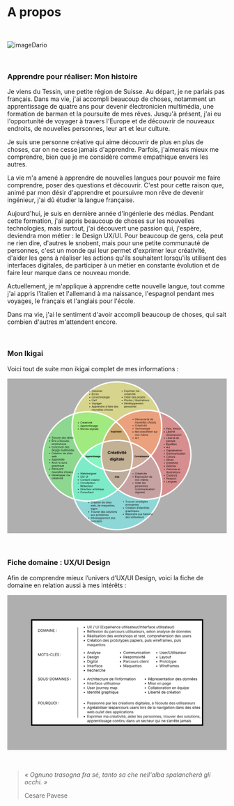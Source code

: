 # A propos

&nbsp;

![imageDario](/images/photoPropos.png "Dario")

&nbsp;

### Apprendre pour réaliser: Mon histoire

Je viens du Tessin, une petite région de Suisse. Au départ, je ne parlais pas français. Dans ma vie, j'ai accompli beaucoup de choses, notamment un apprentissage de quatre ans pour devenir électronicien multimédia, une formation de barman et la poursuite de mes rêves. Jusqu'à présent, j'ai eu l'opportunité de voyager à travers l'Europe et de découvrir de nouveaux endroits, de nouvelles personnes, leur art et leur culture.

Je suis une personne créative qui aime découvrir de plus en plus de choses, car on ne cesse jamais d'apprendre. Parfois, j'aimerais mieux me comprendre, bien que je me considère comme empathique envers les autres.

La vie m'a amené à apprendre de nouvelles langues pour pouvoir me faire comprendre, poser des questions et découvrir. C'est pour cette raison que, animé par mon désir d'apprendre et poursuivre mon rêve de devenir ingénieur, j'ai dû étudier la langue française.

Aujourd'hui, je suis en dernière année d'ingénierie des médias. Pendant cette formation, j'ai appris beaucoup de choses sur les nouvelles technologies, mais surtout, j'ai découvert une passion qui, j'espère, deviendra mon métier : le Design UX/UI. Pour beaucoup de gens, cela peut ne rien dire, d'autres le snobent, mais pour une petite communauté de personnes, c'est un monde qui leur permet d'exprimer leur créativité, d'aider les gens à réaliser les actions qu'ils souhaitent lorsqu'ils utilisent des interfaces digitales, de participer à un métier en constante évolution et de faire leur marque dans ce nouveau monde.

Actuellement, je m'applique à apprendre cette nouvelle langue, tout comme j'ai appris l'italien et l'allemand à ma naissance, l'espagnol pendant mes voyages, le français et l'anglais pour l'école. 

Dans ma vie, j'ai le sentiment d'avoir accompli beaucoup de choses, qui sait combien d'autres m'attendent encore.

&nbsp;

### Mon Ikigai

Voici tout de suite mon ikigai complet de mes informations : 

![imageIkigai](/images/ikigaiRempli.png "Ikigai")

&nbsp;

### Fiche domaine : UX/UI Design 

Afin de comprendre mieux l’univers d’UX/UI Design, voici la fiche de domaine en relation aussi à mes intérêts :

![imageFicheDomaine](/images/ficheDomaineRempli.png "Fiche Domaine")

&nbsp;

> 
> *« Ognuno trasogna fra sé,*
> *tanto sa che nell'alba spalancherà gli occhi. »* 
> 
> Cesare Pavese
> 

&nbsp;